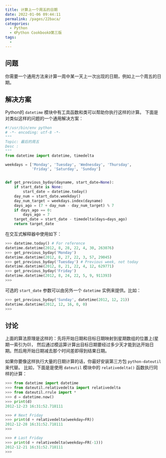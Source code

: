 ```yaml
---
title: 计算上一个周五的日期
date: 2022-01-06 09:44:11
permalink: /pages/22baca/
categories:
  - Python
  - 《Python Cookbook》第三版
tags:
  -
---
```


## 问题

你需要一个通用方法来计算一周中某一天上一次出现的日期，例如上一个周五的日期。

## 解决方案

Python的 `datetime` 模块中有工具函数和类可以帮助你执行这样的计算。 下面是对类似这样的问题的一个通用解决方案：

```python
#!/usr/bin/env python
# -*- encoding: utf-8 -*-
"""
Topic: 最后的周五
Desc :
"""
from datetime import datetime, timedelta

weekdays = ['Monday', 'Tuesday', 'Wednesday', 'Thursday',
            'Friday', 'Saturday', 'Sunday']


def get_previous_byday(dayname, start_date=None):
    if start_date is None:
        start_date = datetime.today()
    day_num = start_date.weekday()
    day_num_target = weekdays.index(dayname)
    days_ago = (7 + day_num - day_num_target) % 7
    if days_ago == 0:
        days_ago = 7
    target_date = start_date - timedelta(days=days_ago)
    return target_date
```

在交互式解释器中使用如下：

```python
>>> datetime.today() # For reference
datetime.datetime(2012, 8, 28, 22, 4, 30, 263076)
>>> get_previous_byday('Monday')
datetime.datetime(2012, 8, 27, 22, 3, 57, 29045)
>>> get_previous_byday('Tuesday') # Previous week, not today
datetime.datetime(2012, 8, 21, 22, 4, 12, 629771)
>>> get_previous_byday('Friday')
datetime.datetime(2012, 8, 24, 22, 5, 9, 911393)
>>>
```

可选的 `start_date` 参数可以由另外一个 `datetime` 实例来提供。比如：

```python
>>> get_previous_byday('Sunday', datetime(2012, 12, 21))
datetime.datetime(2012, 12, 16, 0, 0)
>>>
```

## 讨论

上面的算法原理是这样的：先将开始日期和目标日期映射到星期数组的位置上(星期一索引为0)， 然后通过模运算计算出目标日期要经过多少天才能到达开始日期。然后用开始日期减去那个时间差即得到结果日期。

如果你要像这样执行大量的日期计算的话，你最好安装第三方包 `python-dateutil` 来代替。 比如，下面是是使用 `dateutil` 模块中的 `relativedelta()` 函数执行同样的计算：

```python
>>> from datetime import datetime
>>> from dateutil.relativedelta import relativedelta
>>> from dateutil.rrule import *
>>> d = datetime.now()
>>> print(d)
2012-12-23 16:31:52.718111

>>> # Next Friday
>>> print(d + relativedelta(weekday=FR))
2012-12-28 16:31:52.718111
>>>

>>> # Last Friday
>>> print(d + relativedelta(weekday=FR(-1)))
2012-12-21 16:31:52.718111
>>>
```